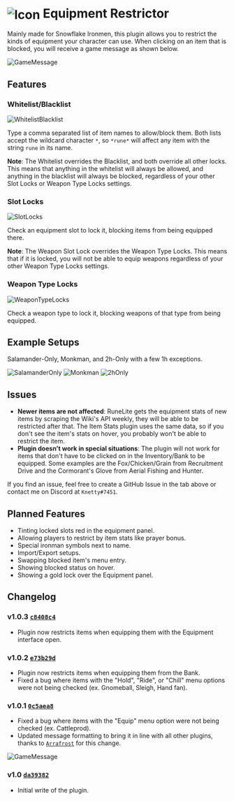 # <img align="center" src="https://i.imgur.com/uw1mSGR.png" alt="Icon"> Equipment Restrictor 

Mainly made for Snowflake Ironmen, this plugin allows you to restrict the kinds of equipment your character can use. When clicking on an item that is blocked, you will receive a game message as shown below.

![GameMessage](https://i.imgur.com/qZPcyb2.png)

## Features

### Whitelist/Blacklist

![WhitelistBlacklist](https://i.imgur.com/g96bWkm.png)

Type a comma separated list of item names to allow/block them. Both lists accept the wildcard character `*`, so `*rune*` will affect any item with the string `rune` in its name.

**Note**: The Whitelist overrides the Blacklist, and both override all other locks. This means that anything in the whitelist will always be allowed, and anything in the blacklist will always be blocked, regardless of your other Slot Locks or Weapon Type Locks settings.

### Slot Locks

![SlotLocks](https://i.imgur.com/246thp9.png)

Check an equipment slot to lock it, blocking items from being equipped there.

**Note**: The Weapon Slot Lock overrides the Weapon Type Locks. This means that if it is locked, you will not be able to equip weapons regardless of your other Weapon Type Locks settings.

### Weapon Type Locks

![WeaponTypeLocks](https://i.imgur.com/HLx0Ol1.png)

Check a weapon type to lock it, blocking weapons of that type from being equipped.

## Example Setups

Salamander-Only, Monkman, and 2h-Only with a few 1h exceptions.

![SalamanderOnly](https://i.imgur.com/FicMJOv.png) ![Monkman](https://i.imgur.com/nGwgrrY.png) ![2hOnly](https://i.imgur.com/J5om5MR.png)

## Issues

 - **Newer items are not affected**: RuneLite gets the equipment stats of new items by scraping the Wiki's API weekly, they will be able to be restricted after that. The Item Stats plugin uses the same data, so if you don't see the item's stats on hover, you probably won't be able to restrict the item.
 - **Plugin doesn't work in special situations**: The plugin will not work for items that don't have to be clicked on in the Inventory/Bank to be equipped. Some examples are the Fox/Chicken/Grain from Recruitment Drive and the Cormorant's Glove from Aerial Fishing and Hunter.

If you find an issue, feel free to create a GitHub Issue in the tab above or contact me on Discord at `Knetty#7451`.

## Planned Features

 - Tinting locked slots red in the equipment panel.
 - Allowing players to restrict by item stats like prayer bonus.
 - Special ironman symbols next to name.
 - Import/Export setups.
 - Swapping blocked item's menu entry.
 - Showing blocked status on hover.
 - Showing a gold lock over the Equipment panel.

## Changelog

### v1.0.3 [`c8408c4`](https://github.com/KevKode/equipment-restrictor/tree/c8408c4d67100cd22f4bb2aca4d5625db840fc0c)
 - Plugin now restricts items when equipping them with the Equipment interface open.

### v1.0.2 [`e73b29d`](https://github.com/KevKode/equipment-restrictor/tree/e73b29dc82f235965361e9c0b6ae32b26db0ab36)
 - Plugin now restricts items when equipping them from the Bank.
 - Fixed a bug where items with the "Hold", "Ride", or "Chill" menu options were not being checked (ex. Gnomeball, Sleigh, Hand fan).

### v1.0.1 [`0c5aea8`](https://github.com/KevKode/equipment-restrictor/tree/0c5aea8de7cf3dc92ebedcaf18321bf500276a75)
 - Fixed a bug where items with the "Equip" menu option were not being checked (ex. Cattleprod).
 - Updated message formatting to bring it in line with all other plugins, thanks to [`Arrafrost`](https://github.com/arrafrost) for this change. 
 
 ![GameMessage](https://i.imgur.com/vgKY2hZ.png)

### v1.0 [`da39382`](https://github.com/KevKode/equipment-restrictor/tree/da39382cceba7619c8ff3c04fb222d75b1290388)
 - Initial write of the plugin.
